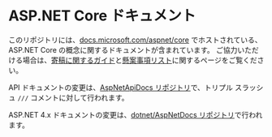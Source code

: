 # <a name="aspnet-core-docs"></a>ASP.NET Core ドキュメント

このリポジトリには、[docs.microsoft.com/aspnet/core](https://docs.microsoft.com/aspnet/core) でホストされている、ASP.NET Core の概念に関するドキュメントが含まれています。 ご協力いただける場合は、[寄稿に関するガイド](CONTRIBUTING.md)と[懸案事項リスト](https://github.com/dotnet/AspNetCore.Docs/issues)に関するページをご覧ください。

API ドキュメントの変更は、[AspNetApiDocs リポジトリ](https://github.com/dotnet/AspNetApiDocs)で、トリプル スラッシュ `///` コメントに対して行われます。

ASP.NET 4.x ドキュメントの変更は、[dotnet/AspNetDocs リポジトリ](https://github.com/dotnet/AspNetDocs)で行われます。
